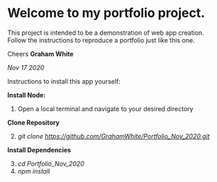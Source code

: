 # Welcome to my portfolio project.

This project is intended to be a demonstration of web app creation.  
Follow the instructions to reproduce a portfolio just like this one.

Cheers
**Graham White**

*Nov 17 2020*

Instructions to install this app yourself:

**Install Node:**

1. Open a local terminal and navigate to your desired directory

**Clone Repository**

2. *git clone https://github.com/GrahamWhite/Portfolio_Nov_2020.git*

**Install Dependencies**

3. *cd Portfolio_Nov_2020*
4. *npm install* 


